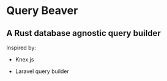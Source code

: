 # Query Beaver

## A Rust database agnostic query builder

Inspired by:

* Knex.js

* Laravel query builder
